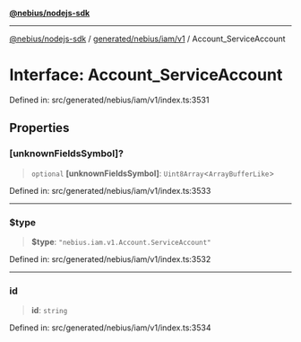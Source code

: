 [**@nebius/nodejs-sdk**](../../../../../README.md)

***

[@nebius/nodejs-sdk](../../../../../README.md) / [generated/nebius/iam/v1](../README.md) / Account\_ServiceAccount

# Interface: Account\_ServiceAccount

Defined in: src/generated/nebius/iam/v1/index.ts:3531

## Properties

### \[unknownFieldsSymbol\]?

> `optional` **\[unknownFieldsSymbol\]**: `Uint8Array`\<`ArrayBufferLike`\>

Defined in: src/generated/nebius/iam/v1/index.ts:3533

***

### $type

> **$type**: `"nebius.iam.v1.Account.ServiceAccount"`

Defined in: src/generated/nebius/iam/v1/index.ts:3532

***

### id

> **id**: `string`

Defined in: src/generated/nebius/iam/v1/index.ts:3534
